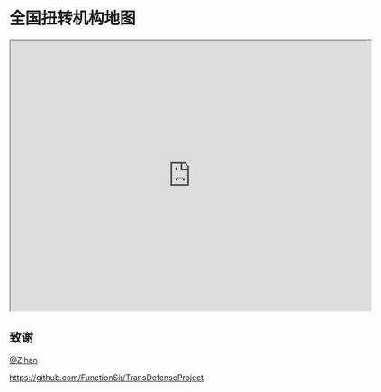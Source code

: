 # 全国扭转机构地图

<iframe src="https://www.google.com/maps/d/embed?mid=1TpfY6gHJGgc1hhJhVz052x3S53rgywk&ehbc=2E312F" width="640" height="480"></iframe>

## 致谢
[@Zihan]()

https://github.com/FunctionSir/TransDefenseProject
